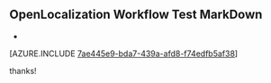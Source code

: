 ## OpenLocalization Workflow Test MarkDown
* 

[AZURE.INCLUDE [7ae445e9-bda7-439a-afd8-f74edfb5af38](calleeMd1.md)]

 
thanks!